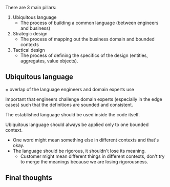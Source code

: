 There are 3 main pillars:
1. Ubiquitous language
	- The process of building a common language (between engineers and business)
2. Strategic design
	- The process of mapping out the business domain and bounded contexts
3. Tactical design
	- The process of defining the specifics of the design (entities, aggregates, value objects).

## Ubiquitous language
= overlap of the language engineers and domain experts use

Important that engineers challenge domain experts (especially in the edge cases) such that the definitions are sounded and consistent.

The established language should be used inside the code itself.

Ubiquitous language should always be applied only to one bounded context.
- One word might mean something else in different contexts and that's okay.
- The language should be rigorous, it shouldn't lose its meaning.
	- Customer might mean different things in different contexts, don't try to merge the meanings because we are losing rigorousness.

## Final thoughts